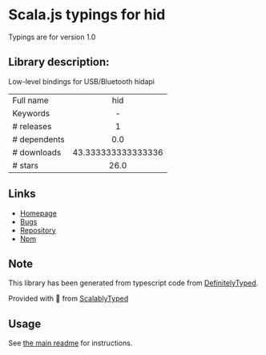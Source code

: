 
# Scala.js typings for hid

Typings are for version 1.0

## Library description:
Low-level bindings for USB/Bluetooth hidapi

|                    |                 |
| ------------------ | :-------------: |
| Full name          | hid |
| Keywords           | - |
| # releases         | 1 |
| # dependents       | 0.0 |
| # downloads        | 43.333333333333336 |
| # stars            | 26.0 |

## Links
- [Homepage](https://github.com/hyperdivision/hid#readme)
- [Bugs](https://github.com/hyperdivision/hid/issues)
- [Repository](https://github.com/hyperdivision/hid)
- [Npm](https://www.npmjs.com/package/hid)
    


## Note
This library has been generated from typescript code from [DefinitelyTyped](https://definitelytyped.org).

Provided with :purple_heart: from [ScalablyTyped](https://github.com/oyvindberg/ScalablyTyped)

## Usage
See [the main readme](../../readme.md) for instructions.


